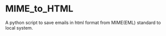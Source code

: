 # MIME_to_HTML
A python script to save emails in html format from MIME(EML) standard to local system.
